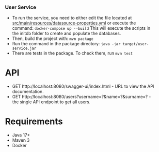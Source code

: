 ### User Service

- To run the service, you need to either edit the file located at [src/main/resources/datasource-properties.yml](https://github.com/justitman123/user-service/blob/master/src/main/resources/datasource-properties.yml "dsadsadsadsa") or execute the command:
  `docker-compose up --build`
  This will execute the scripts in the initdb folder to create and populate the databases.
- Then, build the project with: `mvn package`
- Run the command in the package directory:
  `java -jar target/user-service.jar`
- There are tests in the package. To check them, run `mvn test`


# API
- GET http://localhost:8080/swagger-ui/index.html - URL to view the API documentation.
- GET  http://localhost:8080/users?username=?&name=?&surname=? - the single API endpoint to get all users.

# Requirements
- Java 17+
- Maven 3
- Docker